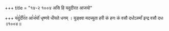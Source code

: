 +++
title = "१४-२ १००४ असि हि यदुदीरत आजयो"

+++
य꣢दु꣣दी꣡र꣢त आ꣣ज꣡यो꣢ धृष्णवे धीयते धनम् । युङ्क्ष्वा मदच्युता हरी कं हनः कं वसौ दधोऽस्माँ इन्द्र वसौ दधः ॥१००४॥